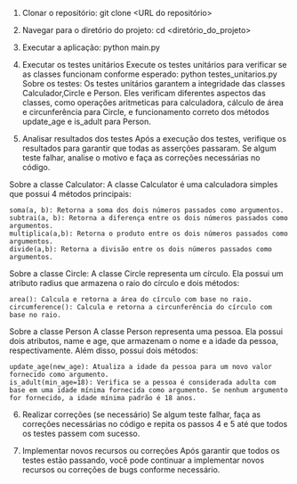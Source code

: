 1. Clonar o repositório:
    git clone <URL do repositório>
2. Navegar para o diretório do projeto:
    cd <diretório_do_projeto>
3. Executar a aplicação:
    python main.py
4. Executar os testes unitários
    Execute os testes unitários para verificar se as classes funcionam conforme esperado:
    python testes_unitarios.py
    Sobre os testes:
Os testes unitários garantem a integridade das classes Calculador,Circle e Person. Eles verificam diferentes aspectos das classes, como operações aritmeticas para calculadora, cálculo de área e circunferência para Circle, e funcionamento correto dos métodos update_age e is_adult para Person.

5. Analisar resultados dos testes
Após a execução dos testes, verifique os resultados para garantir que todas as asserções passaram. Se algum teste falhar, analise o motivo e faça as correções necessárias no código.

 Sobre a classe Calculator:
    A classe Calculator é uma calculadora simples que possui 4 métodos principais:

    soma(a, b): Retorna a soma dos dois números passados como argumentos.
    subtrai(a, b): Retorna a diferença entre os dois números passados como argumentos.
    multiplica(a,b): Retorna o produto entre os dois números passados como argumentos.
    divide(a,b): Retorna a divisão entre os dois números passados como argumentos.
    
Sobre a classe Circle:
    A classe Circle representa um círculo. Ela possui um atributo radius que armazena o raio do círculo e dois métodos:
    
    area(): Calcula e retorna a área do círculo com base no raio.
    circumference(): Calcula e retorna a circunferência do círculo com base no raio.

Sobre a classe Person
    A classe Person representa uma pessoa. Ela possui dois atributos, name e age, que armazenam o nome e a idade da pessoa, respectivamente. Além disso, possui dois métodos:
    
    update_age(new_age): Atualiza a idade da pessoa para um novo valor fornecido como argumento.
    is_adult(min_age=18): Verifica se a pessoa é considerada adulta com base em uma idade mínima fornecida como argumento. Se nenhum argumento for fornecido, a idade mínima padrão é 18 anos.
    
6. Realizar correções (se necessário)
    Se algum teste falhar, faça as correções necessárias no código e repita os passos 4 e 5 até que todos os testes passem com sucesso.
    
7. Implementar novos recursos ou correções
    Após garantir que todos os testes estão passando, você pode continuar a implementar novos recursos ou correções de bugs conforme necessário.

